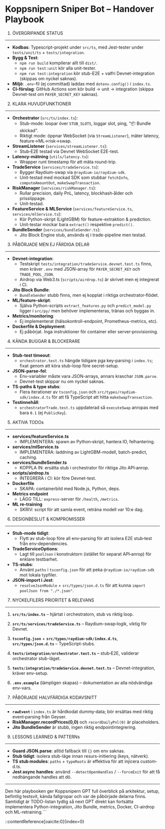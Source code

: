 Koppsnipern Sniper Bot – Handover Playbook
===========================================

1. ÖVERGRIPANDE STATUS
----------------------
- **Kodbas**: Typescript-projekt under `src/ts`, med Jest-tester under `tests/unit/ts` + `tests/integration`.
- **Bygg & Test**: 
  - `npm run build` kompilerar allt till `dist/`.
  - `npm run test:unit` kör alla unit-tester.
  - `npm run test:integration` kör stub-E2E + valfri Devnet-integration (skippas om nyckel saknas).
- **Miljö**: `.env`-fil (ej committad) laddas med `dotenv.config()` i `index.ts`.  
- **CI-förslag**: GitHub Actions som kör build → unit → integration (skippa Devnet-test om `PAYER_SECRET_KEY` saknas).

2. KLARA HUVUDFUNKTIONER
------------------------
- **Orchestrator** (`src/ts/index.ts`):  
  - Stub-mode: loopar över `STUB_SLOTS`, loggar slot, ping, “📦 Bundle skickad”.  
  - Riktigt mode: öppnar WebSocket (via `StreamListener`), mäter latency, feature→ML→risk→swap.
- **StreamListener** (`services/streamListener.ts`):  
  - Stub‐E2E testad via Devnet WebSocket E2E-test.
- **Latency-mätning** (`utils/latency.ts`):  
  - Wrapper runt timestamp för att mäta round-trip.  
- **TradeService** (`services/tradeService.ts`):  
  - Bygger Raydium-swap via `@raydium-io/raydium-sdk`.  
  - Unit-testad med mockad SDK som stubbar `fetchInfo`, `computeAmountOut`, `makeSwapTransaction`.
- **RiskManager** (`services/riskManager.ts`):  
  - Rullar precision, daily PnL, latency, blockhash‐ålder och prisslippage.  
  - Unit-testad.
- **FeatureService & MLService** (`services/featureService.ts`, `services/mlService.ts`):  
  - Kör Python-skript (LightGBM) för feature-extraktion & prediction.  
  - Unit-testar mockar bara `extract()` respektive `predict()`.
- **BundleSender** (`services/bundleSender.ts`):  
  - Jito Block Engine stub, används ej i trade-pipeline men testad.

3. PÅBÖRJADE MEN EJ FÄRDIGA DELAR
---------------------------------
- **Devnet-integration**: 
  - Testskript `tests/integration/tradeService.devnet.test.ts` finns, men kräver `.env` med JSON-array för `PAYER_SECRET_KEY` och `TRADE_POOL_JSON`.  
  - Airdrop via Web3.ts (`scripts/airdrop.ts`) är skrivet men ej integrerat i CI.
- **Jito Block Bundle**:  
  - `BundleSender` stubb finns, men ej kopplat i riktiga orchestrator‐flödet.
- **ML/feature‐skript**:  
  - Själva Python-scripts `extract_features.py` och `predict_model.py` ligger i `src/py/` men behöver implementeras, tränas och byggas in.
- **Metrics/monitoring**:  
  - Ej implementerat (hälsokontroll-endpoint, Prometheus-metrics, etc).
- **Dockerfile & Deployment**: 
  - Ej påbörjat. Inga instruktioner för container eller server‐provisioning.

4. KÄNDA BUGGAR & BLOCKERARE
----------------------------
- **Stub-test timeout**:  
  - `orchestrator.test.ts` hängde tidigare pga key‐parsing i `index.ts`; fixat genom att köra stub-loop före secret-setup.  
- **JSON-parse-fel**:  
  - Env-variabler måste vara JSON-arrays, annars kraschar `JSON.parse`.  
  - Devnet-test skippar nu om nyckel saknas.
- **TS-paths & type stubs**:  
  - Flera iterationer av `tsconfig.json` och `src/types/raydium-sdk/index.d.ts` för att få TypeScript att hitta `makeSwapTransaction`.
- **Testinnehåll**:  
  - `orchestratorTrade.test.ts` uppdaterad så `executeSwap` anropas med bara `0.1` (ej `PublicKey`).

5. AKTIVA TODOs
---------------
- **services/featureService.ts**  
  - IMPLEMENTERA: spawn av Python‐skript, hantera IO, felhantering.  
- **services/mlService.ts**  
  - IMPLEMENTERA: laddning av LightGBM-modell, batch-predict, caching.  
- **services/bundleSender.ts**  
  - KOPPLA IN: ersätta stub i orchestrator för riktiga Jito API‐anrop.  
- **scripts/airdrop.ts**  
  - INTEGRERA i CI: kör före Devnet-test.  
- **Dockerfile**  
  - SKAPA: containerbild med Node.js, Python, deps.  
- **Metrics endpoint**  
  - LÄGG TILL: `express`-server för `/health`, `/metrics`.  
- **ML re-training**  
  - SKRIV: script för att samla event, reträna modell var 10:e dag.

6. DESIGNBESLUT & KOMPROMISSER
-----------------------------
- **Stub-mode tidigt**:  
  - Flytt av stub-loop före all env‐parsing för att isolera E2E stub‐test från env‐dependencies.
- **TradeServiceOptions**:  
  - Lagt till `poolJson` i konstruktorn (istället för separat API‐anrop) för enklare testbarhet.
- **TS-stubs**:  
  - Använt `paths` i `tsconfig.json` för att peka `@raydium-io/raydium-sdk` mot lokala typfiler.
- **JSON‐import i Jest**:  
  - `resolveJsonModule` + `src/types/json.d.ts` för att kunna `import poolJson from "./*.json"`.

7. NYCKELFILERS PRIORITET & RELEVANS
------------------------------------
1. **`src/ts/index.ts`** – hjärtat i orchestratorn, stub vs riktig loop.  
2. **`src/ts/services/tradeService.ts`** – Raydium-swap‐logik, viktig för Devnet.  
3. **`tsconfig.json`** + **`src/types/raydium-sdk/index.d.ts`**, **`src/types/json.d.ts`** – TypeScript-stubs.  
4. **`tests/integration/orchestrator.test.ts`** – stub‐E2E, validerar orchestrator stub-läget.  
5. **`tests/integration/tradeService.devnet.test.ts`** – Devnet-integration, kräver env-setup.  
6. **`.env.example`** (lämpligen skapas) – dokumentation av alla nödvändiga env-vars.

8. PÅBÖRJADE HALVFÄRDIGA KODAVSNITT
----------------------------------
- **`rawEvent`** i `index.ts` är hårdkodat dummy‐data; bör ersättas med riktig event‐parsing från Geyser.  
- **RiskManager.recordPrices(0,0)** och `recordDailyPnl(0)` är placeholders.  
- **Jito BundleSender** är stubb, ingen riktig endpointintegrering.

9. LESSONS LEARNED & PATTERNs
-----------------------------
- **Guard JSON.parse**: alltid fallback till `{}` om env saknas.  
- **Stub tidigt**: isolera stub-läge innan resurs-initiering (keys, nätverk).  
- **TS stub modules**: `paths` + `typeRoots` är effektiva för att injicera custom‐d.ts.  
- **Jest async handles**: använd `--detectOpenHandles` / `--forceExit` för att få nedhängande handles att dö.

---

Den här playbooken ger Koppsnipern GPT full överblick på arkitektur, setup, befintlig testsvit, kända fallgropar och var de påbörjade delarna finns. Samtidigt är TODO-listan tydlig så next GPT direkt kan fortsätta implementera Python-integration, Jito Bundle, metrics, Docker, CI-airdrop och ML-retraining.```


::contentReference[oaicite:0]{index=0}

